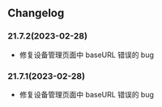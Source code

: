 ## Changelog

### 21.7.2(2023-02-28)

- 修复设备管理页面中 baseURL 错误的 bug

### 21.7.1(2023-02-28)

- 修复设备管理页面中 baseURL 错误的 bug
